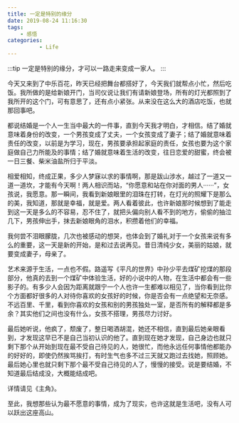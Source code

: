 ```yaml
---
title: 一定是特别的缘分
date: 2019-08-24 11:16:30
tags: 
    - 感悟
categories: 
          - Life
---
```


:::tip
一定是特别的缘分，才可以一路走来变成一家人。
:::

<!-- more -->

今天又来到了中乐百花，昨天已经把舞台都搭好了，今天我们就帮点小忙，然后吃饭。我所做的是给新娘开门，当司仪说让我们有请新娘登场，所有的灯光都照到了我所开的这个门，可有意思了，还有点小紧张。从来没在这么大的酒店吃饭，也就那回事吧。

都说结婚是一个人一生当中最大的一件事，直到今天我才明白，才相信。结了婚就意味着身份的改变，一个男孩变成了丈夫，一个女孩变成了妻子；结了婚就意味着责任的改变，以前是为学习，现在，男孩要承担起家庭的责任，女孩也要为这个家庭做自己力所能及的事情；结了婚就意味着生活的改变，往日恋爱的甜蜜，终会被一日三餐、柴米油盐所归于平淡。

相爱相知，终成正果，多少人梦寐以求的事情啊，那是跋山涉水，越过了一道又一道一道坎，才能有今天啊！两人相识而站，“你愿意和站在你对面的男人······”，女孩说，我愿意。那一瞬间，我看到新娘眼里的泪珠在打转，在灯光的照耀下是那么的美，我知道，那就是幸福，就是爱。两人看着彼此，也许新娘那时候想到了能走到这一天是多么的不容易，忍不住了，就把头偏向别人看不到的地方，偷偷的抽泣几下，男孩伸出手，抹去新娘眼角的泪水，积攒着他们的幸福。

我何尝不泪眼朦胧，几次也被感动的想哭，也体会到了婚礼对于一个女孩来说有多么的重要，这一天是新的开始，是和过去说再见。昔日清纯少女，美丽的姑娘，就要变成妻子，母亲了。

艺术来源于生活，一点也不假。路遥写《平凡的世界》中孙少平去煤矿挖煤的那段部分，他真的去到一个煤矿中体验生活，好的小说中的人物，在生活中都会有一些影子的。有多少人会因为距离就跟宁一个人也许一生都难以相见了，当你看到比你个方面都好很多的人对待你喜欢的女孩好的时候，你是否会有一点绝望和无奈感。不远百里、千里，看到你喜欢的女孩和别的男孩独处一室，是否所有的解释都是多余？其实他们之间也没有什么，女孩不搭理，男孩尽力讨好。

最后她听说，他疯了，颓废了，整日喝酒胡混，她还不相信，直到最后她亲眼看到，才发现这早已不是自己当初认识的他了。直到现在她才发现，自己身边也就只剩下那个从开始到现在最不受自己待见的人，她很忙，而他永远任何事情他都能办的好好的，即使仍然挨骂挨打，有时生气也多不过三天就又跑过去找她，照顾她。最后她心里也就只剩下那个最不受自己待见的人了，慢慢的接受。说是要结婚，不知道最后结成没，大概能结成吧。

详情请见《主角》。

至此，我想那些认为最不愿意的事情，成为了现实，也许这就是生活吧，没有人可以跃出这座高山。

